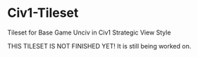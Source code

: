 # Civ1-Tileset
Tileset for Base Game Unciv in Civ1 Strategic View Style

THIS TILESET IS NOT FINISHED YET! It is still being worked on.

